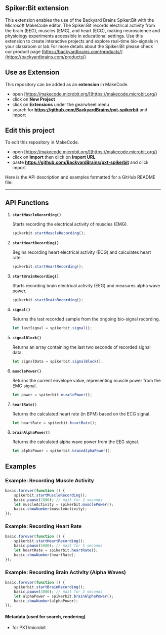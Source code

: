 

## Spiker:Bit extension 

This extension enables the use of the Backyard Brains Spiker:Bit with the Microsoft MakeCode editor. 
The Spiker:Bit records electrical activity from the brain (EEG), muscles (EMG), and heart (ECG), making neuroscience and physiology experiments accessible in educational settings. Use this extension to create interactive projects and explore real-time bio-signals in your classroom or lab
For more details about the Spiker:Bit please check our product page [https://backyardbrains.com/products/](https://backyardbrains.com/products/)

## Use as Extension

This repository can be added as an **extension** in MakeCode.

* open [https://makecode.microbit.org/](https://makecode.microbit.org/)
* click on **New Project**
* click on **Extensions** under the gearwheel menu
* search for **https://github.com/BackyardBrains/pxt-spikerbit** and import

## Edit this project

To edit this repository in MakeCode.

* open [https://makecode.microbit.org/](https://makecode.microbit.org/)
* click on **Import** then click on **Import URL**
* paste **https://github.com/BackyardBrains/pxt-spikerbit** and click import


Here is the API description and examples formatted for a GitHub README file:

---

## API Functions

1. **`startMuscleRecording()`**

   Starts recording the electrical activity of muscles (EMG).

   ```typescript
   spikerbit.startMuscleRecording();
   ```

2. **`startHeartRecording()`**

   Begins recording heart electrical activity (ECG) and calculates heart rate.

   ```typescript
   spikerbit.startHeartRecording();
   ```

3. **`startBrainRecording()`**

   Starts recording brain electrical activity (EEG) and measures alpha wave power.

   ```typescript
   spikerbit.startBrainRecording();
   ```

4. **`signal()`**

   Returns the last recorded sample from the ongoing bio-signal recording.

   ```typescript
   let lastSignal = spikerbit.signal();
   ```

5. **`signalBlock()`**

   Returns an array containing the last two seconds of recorded signal data.

   ```typescript
   let signalData = spikerbit.signalBlock();
   ```

6. **`musclePower()`**

   Returns the current envelope value, representing muscle power from the EMG signal.

   ```typescript
   let power = spikerbit.musclePower();
   ```

7. **`heartRate()`**

   Returns the calculated heart rate (in BPM) based on the ECG signal.

   ```typescript
   let heartRate = spikerbit.heartRate();
   ```

8. **`brainAlphaPower()`**

   Returns the calculated alpha wave power from the EEG signal.

   ```typescript
   let alphaPower = spikerbit.brainAlphaPower();
   ```

## Examples

### Example: Recording Muscle Activity

```typescript
basic.forever(function () {
    spikerbit.startMuscleRecording();
    basic.pause(2000); // Wait for 2 seconds
    let muscleActivity = spikerbit.musclePower();
    basic.showNumber(muscleActivity);
});
```

### Example: Recording Heart Rate

```typescript
basic.forever(function () {
    spikerbit.startHeartRecording();
    basic.pause(5000); // Wait for 5 seconds
    let heartRate = spikerbit.heartRate();
    basic.showNumber(heartRate);
});
```

### Example: Recording Brain Activity (Alpha Waves)

```typescript
basic.forever(function () {
    spikerbit.startBrainRecording();
    basic.pause(3000); // Wait for 3 seconds
    let alphaPower = spikerbit.brainAlphaPower();
    basic.showNumber(alphaPower);
});
```

#### Metadata (used for search, rendering)

* for PXT/microbit
<script src="https://makecode.com/gh-pages-embed.js"></script><script>makeCodeRender("{{ site.makecode.home_url }}", "{{ site.github.owner_name }}/{{ site.github.repository_name }}");</script>
